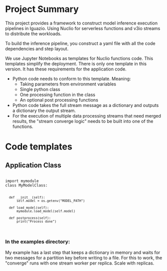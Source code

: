 # Project Summary

This project provides a framework to construct model inference execution pipelines in Iguazio. Using Nuclio for serverless functions and v3io streams to distribute the workloads. 

To build the inference pipeline, you construct a yaml file with all the code dependencies and step layout. 

We use Jupyter Notebooks as templates for Nuclio functions code. This templates simplify the deployment. There is only one template in this version. It has these requirements for the application code. 

* Python code needs to conform to this template. Meaning: 
    * Taking parameters from environment variables
    * Single python class
    * One processing function in the class
    * An optional post processing functions
* Python code takes the full stream message as a dictionary and outputs a dictionary the output stream.
* For the execution of multiple data processing streams that need merged results, the "stream converge logic" needs to be built into one of the functions.

# Code templates

## Application Class
<code>
import mymodule
class MyModelClass:

      def __init__(self):
          self.model = os.getenv("MODEL_PATH")
          
      def load_model(self):
          mymodule.load_model(self.model)
          
      def postprocess(self):
          print("Process done")          
</code>

### In the examples directory:

My example has a last step that keeps a dictionary in memory and waits for two messages for a partition key before writing to a file. For this to work, the "converge" runs with one stream worker  per replica. Scale with replicas.
